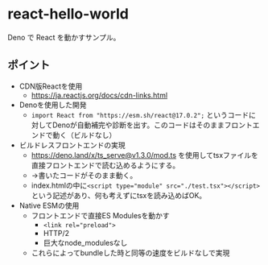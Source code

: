 # react-hello-world

Deno で React を動かすサンプル。

## ポイント

- CDN版Reactを使用
  - https://ja.reactjs.org/docs/cdn-links.html
- Denoを使用した開発
  - `import React from "https://esm.sh/react@17.0.2";`
    というコードに対してDenoが自動補完や診断を出す。このコードはそのままフロントエンドで動く（ビルドなし）
- ビルドレスフロントエンドの実現
  - https://deno.land/x/ts_serve@v1.3.0/mod.ts
    を使用してtsxファイルを直接フロントエンドで読む込めるようにする。
  - →書いたコードがそのまま動く。
  - index.htmlの中に`<script type="module" src="./test.tsx"></script>`という記述があり、何も考えずにtsxを読み込めばOK。
- Native ESMの使用
  - フロントエンドで直接ES Modulesを動かす
    - `<link rel="preload">`
    - HTTP/2
    - 巨大なnode_modulesなし
  - これらによってbundleした時と同等の速度をビルドなしで実現
